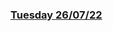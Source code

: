 ### [Tuesday 26/07/22](https://github.com/kennethpHN/core-code-from-scratch-readme/tree/main/week2/Tuesday-26-07-22)

